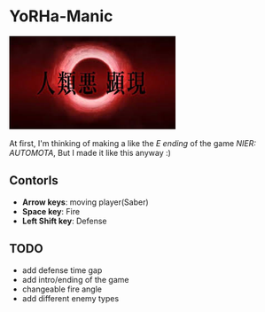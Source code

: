 # YoRHa-Manic

![guda](https://github.com/Meowcolm024/YoRHa-Manic/blob/master/assets/end.jpeg?raw=true)

At first, I'm thinking of making a like the _E ending_ of the game _NIER: AUTOMOTA_,
But I made it like this anyway :)

## Contorls

* __Arrow keys__: moving player(Saber)
* __Space key__: Fire
* __Left Shift key__: Defense

## TODO

* add defense time gap
* add intro/ending of the game
* changeable fire angle
* add different enemy types
